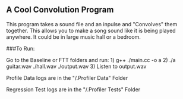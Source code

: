 ## A Cool Convolution Program

This program takes a sound file and an inpulse and "Convolves" them together. This allows you to make a song sound like it is
being played anywhere. It could be in large music hall or a bedroom.

###To Run:

Go to the Baseline or FTT folders and run:
    1) g++ ./main.cc -o a
    2) ./a guitar.wav ./hall.wav ./output.wav
    3) Listen to output.wav

Profile Data logs are in the "/.Profiler Data" Folder

Regression Test logs are in the "/.Profiler Tests" Folder
